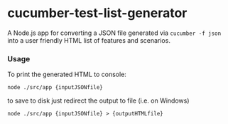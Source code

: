# cucumber-test-list-generator
A Node.js app for converting a JSON file generated via `cucumber -f json` into a user friendly HTML list of features and scenarios.

### Usage
To print the generated HTML to console:  
  
`node ./src/app {inputJSONfile}`
  
to save to disk just redirect the output to file (i.e. on Windows)

`node ./src/app {inputJSONfile} > {outputHTMLfile}`
